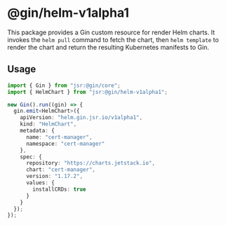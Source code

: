 # @gin/helm-v1alpha1

This package provides a Gin custom resource for render Helm charts. It invokes the `helm pull` command to fetch the
chart, then `helm template` to render the chart and return the resulting Kubernetes manifests to Gin.

## Usage

```ts
import { Gin } from "jsr:@gin/core";
import { HelmChart } from "jsr:@gin/helm-v1alpha1";

new Gin().run((gin) => {
  gin.emit<HelmChart>({
    apiVersion: "helm.gin.jsr.io/v1alpha1",
    kind: "HelmChart",
    metadata: {
      name: "cert-manager",
      namespace: "cert-manager"
    },
    spec: {
      repository: "https://charts.jetstack.io",
      chart: "cert-manager",
      version: "1.17.2",
      values: {
        installCRDs: true
      }
    }
  });
});
```

